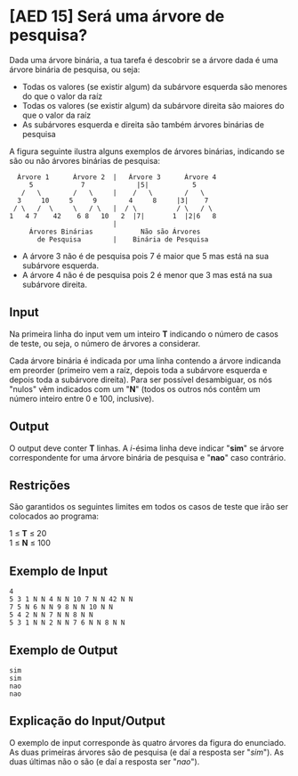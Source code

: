 # [AED 15] Será uma árvore de pesquisa?

Dada uma árvore binária, a tua tarefa é descobrir se a árvore dada é uma árvore binária de pesquisa, ou seja:

- Todas os valores (se existir algum) da subárvore esquerda são menores do que o valor da raíz
- Todas os valores (se existir algum) da subárvore direita são maiores do que o valor da raíz
- As subárvores esquerda e direita são também árvores binárias de pesquisa

A figura seguinte ilustra alguns exemplos de árvores binárias, indicando se são ou não árvores binárias de pesquisa:

```
  Árvore 1      Árvore 2  |   Árvore 3      Árvore 4
     5            7             |5|           5
   /   \        /   \     |    /   \        /   \
  3     10     5     9        4     8     |3|    7
 / \   /  \     \   / \   |  / \          / \   / \
1   4 7    42    6 8   10   2  |7|       1  |2|6   8
                          |
     Árvores Binárias            Não são Árvores
       de Pesquisa        |    Binária de Pesquisa
```

- A árvore 3 não é de pesquisa pois 7 é maior que 5 mas está na sua subárvore esquerda.
- A árvore 4 não é de pesquisa pois 2 é menor que 3 mas está na sua subárvore direita.

## Input

Na primeira linha do input vem um inteiro **T** indicando o número de casos de teste, ou seja, o número de árvores a considerar.

Cada árvore binária é indicada por uma linha contendo a árvore indicanda em preorder (primeiro vem a raíz, depois toda a subárvore esquerda e depois toda a subárvore direita). Para ser possível desambiguar, os nós "nulos" vêm indicados com um "**N**" (todos os outros nós contêm um número inteiro entre 0 e 100, inclusive).

## Output

O output deve conter **T** linhas. A *i*-ésima linha deve indicar "**sim**" se árvore correspondente for uma árvore binária de pesquisa e "**nao**" caso contrário.

## Restrições

São garantidos os seguintes limites em todos os casos de teste que irão ser colocados ao programa:

1 ≤ **T** ≤ 20\
1 ≤ **N** ≤ 100

## Exemplo de Input

```
4
5 3 1 N N 4 N N 10 7 N N 42 N N
7 5 N 6 N N 9 8 N N 10 N N
5 4 2 N N 7 N N 8 N N
5 3 1 N N 2 N N 7 6 N N 8 N N
```

## Exemplo de Output

```
sim
sim  
nao
nao
```

## Explicação do Input/Output

O exemplo de input corresponde às quatro árvores da figura do enunciado.
As duas primeiras árvores são de pesquisa (e daí a resposta ser "*sim*"). As duas últimas não o são (e daí a resposta ser "*nao*").
